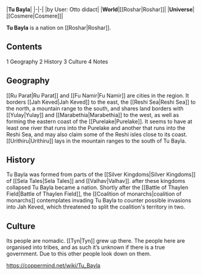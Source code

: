 |**Tu Bayla**|
|-|-|
|by User: Otto didact|
|**World**|[[Roshar\|Roshar]]|
|**Universe**|[[Cosmere\|Cosmere]]|

**Tu Bayla** is a nation on [[Roshar\|Roshar]].

## Contents

1 Geography
2 History
3 Culture
4 Notes


## Geography
[[Ru Parat\|Ru Parat]] and [[Fu Namir\|Fu Namir]] are cities in the region. It borders [[Jah Keved\|Jah Keved]] to the east, the [[Reshi Sea\|Reshi Sea]] to the north, a mountain range to the south, and shares land borders with [[Yulay\|Yulay]] and [[Marabethia\|Marabethia]] to the west, as well as forming the eastern coast of the [[Purelake\|Purelake]]. It seems to have at least one river that runs into the Purelake and another that runs into the Reshi Sea, and may also claim some of the Reshi isles close to its coast. [[Urithiru\|Urithiru]] lays in the mountain ranges to the south of Tu Bayla.

## History
Tu Bayla was formed from parts of the [[Silver Kingdoms\|Silver Kingdoms]] of [[Sela Tales\|Sela Tales]] and [[Valhav\|Valhav]]. after these kingdoms collapsed Tu Bayla became a nation.
Shortly after the [[Battle of Thaylen Field\|Battle of Thaylen Field]], the [[Coalition of monarchs\|coalition of monarchs]] contemplates invading Tu Bayla to counter possible invasions into Jah Keved, which threatened to split the coalition's territory in two.

## Culture
Its people are nomadic. [[Tyn\|Tyn]] grew up there.
The people here are organised into tribes, and as such it’s unknown if there is a true government. Due to this other people look down on them.



https://coppermind.net/wiki/Tu_Bayla